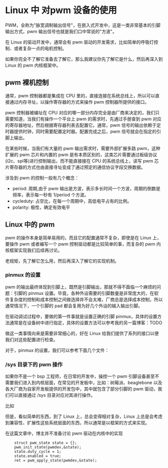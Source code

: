 # Linux 中 对pwm 设备的使用
PWM，全称为"脉宽调制输出信号"，在嵌入式开发中，这是一类非常基本的引脚输出方式，pwm 输出信号也就是我们口中常说的"方波"。  

在 Linux 的驱动开发中，通常会有 pwm 驱动的开发需求，比如简单的呼吸灯控制、或者复杂一点的电机控制。   

如果你完全不了解它准备去了解它，那么我建议你先了解它是什么，然后再深入到 Linux 的 pwm 内核框架中。  

## pwm 裸机控制
通常，pwm 控制器都是集成在 CPU 里的，直接连接在系统总线上，所以可以直接通过内存寻址，以操作寄存器的方式来操作 pwm 控制器所提供的接口。  

pwm 控制器被编址在 CPU 对应的哪一部分内存完全是由厂商来决定的，我们只需要知道，当我们有操作一个平台上 pwm 的需求时，先通过手册查到 pwm 对应的寄存器地址，然后根据寄存器列表去配置它。通常，pwm 信号的输出依赖于定时器提供时钟，同时需要配置定时器。配置完成之后，pwm 信号就会在指定的引脚上输出。    

在某些时候，当我们有大量的 pwm 输出需求时，需要外部扩展多路 pwm，这种扩展的 pwm 芯片和内置的 pwm 是有本质区别的，这类芯片需要通过板级协议(i2c、spi等)进行控制输出，而不能直接接在 CPU 的系统总线上，读写 pwm 芯片寄存器的方式也由直接寻址变成了通过预定的通信协议字段交换数据。  

涉及到 pwm 的控制一般有几个概念：
* period: 周期,由于 pwm 输出是方波，表示多长时间一个方波，周期的倒数是频率，表示每一秒有 1/period 个方波。
* cycleduty: 占空比，在每一个周期中，高低电平占有的比例。
* polarity: 极性，确定有效电平

## Linux 中的 pwm 
pwm 的操作本身是简单易用的，而且它的配置通常不复杂，即使是在 Linux 上，要操作 pwm 或者编写一个 pwm 控制驱动都是比较简单的事，而复杂的 pwm 内核框架实现我们后续再讨论。  

老规矩，先了解它怎么用，然后再深入了解它的实现机制。

### pinmux 的设置
pwm 的输出最终体现到引脚上，既然是引脚输出，那就不得不面临一个麻烦的问题：引脚的 pinmux 设置。毕竟，各种外设需要的引脚数量是非常庞大的，在软件复杂度的控制和成本控制之间做选择并不会太难，厂商总是选择成本控制，所以通常情况下，一个引脚的 pad 都会复用为好几个外设的输入输出引脚。    

在驱动调试过程中，要做的第一件事就是设置正确的引脚 pinmux，具体的设置方法通常是在设备树中进行指定，具体的设置方法可以参考我的另一篇博客：TODO

做这一类事情向来是需要非常细心的，好在 Linux 给我们提供了系列的接口以便我们对这些配置进行检查。  

对于，pinmux 的设置，我们可以参考下面几个文件：



### /sys 目录下的 pwm 操作
如果你不是一个 bsp 工程师，在日常的开发中，操控一个 pwm 引脚设备甚至不需要我们进入到内核层面，在常见的开发板中，比如：树莓派、beaglebone 以及各大厂商为自家开发板提供的开发包中，其中就包含了部分引脚的 pwm 驱动，我们可以直接通过 /sys 目录对应对其进行操作。 

比如



但是，看似简单的东西，到了 Linux 上，总会变得相对复杂，Linux 上总是会考虑到兼容性、扩展性这些系统层面的东西，所以通常是以框架的方式来实现。  

在这篇文章中，博主并不准备讨论 pwm 驱动在内核中的实现

        struct pwm_state state = {}; 
        pwm_init_state(pwmdev,&state);
        state.duty_cycle = 1;
        state.enabled = true; 
        ret = pwm_apply_state(pwmdev,&state);


